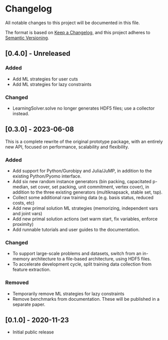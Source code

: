 # Changelog

All notable changes to this project will be documented in this file.

The format is based on [Keep a Changelog](https://keepachangelog.com/en/1.0.0/),
and this project adheres to [Semantic Versioning](https://semver.org/spec/v2.0.0.html).

## [0.4.0] - Unreleased

### Added

- Add ML strategies for user cuts
- Add ML strategies for lazy constraints

### Changed

- LearningSolver.solve no longer generates HDF5 files; use a collector instead.

## [0.3.0] - 2023-06-08

This is a complete rewrite of the original prototype package, with an entirely new API, focused on performance, scalability and flexibility.

### Added

- Add support for Python/Gurobipy and Julia/JuMP, in addition to the existing Python/Pyomo interface.
- Add six new random instance generators (bin packing, capacitated p-median, set cover, set packing, unit commitment, vertex cover), in addition to the three existing generators (multiknapsack, stable set, tsp).
- Collect some additional raw training data (e.g. basis status, reduced costs, etc)
- Add new primal solution ML strategies (memorizing, independent vars and joint vars)
- Add new primal solution actions (set warm start, fix variables, enforce proximity)
- Add runnable tutorials and user guides to the documentation.

### Changed

- To support large-scale problems and datasets, switch from an in-memory architecture to a file-based architecture, using HDF5 files.
- To accelerate development cycle, split training data collection from feature extraction.

### Removed

- Temporarily remove ML strategies for lazy constraints
- Remove benchmarks from documentation. These will be published in a separate paper.


## [0.1.0] - 2020-11-23

- Initial public release

